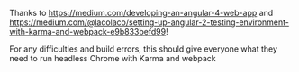 Thanks to https://medium.com/developing-an-angular-4-web-app and https://medium.com/@lacolaco/setting-up-angular-2-testing-environment-with-karma-and-webpack-e9b833befd99!

For any difficulties and build errors, this should give everyone what they need to run headless Chrome with Karma and webpack
